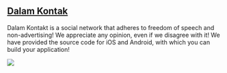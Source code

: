 ## <a href="https://dkon.app" target="_blank"> Dalam Kontak </a>

Dalam Kontakt is a social network that adheres to freedom of speech and non-advertising! 
We appreciate any opinion, even if we disagree with it!
We have provided the source code for iOS and Android, with which you can build your application!

<img src="https://filecloud-20-ars-cont-st.dkon.app/public/wp-cont/cloud20/dkon.app_f344515fdbde4ca3_DKon.app_g284g8b82e.png" />
